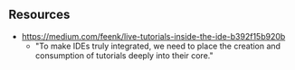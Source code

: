
## Resources

- https://medium.com/feenk/live-tutorials-inside-the-ide-b392f15b920b
  - "To make IDEs truly integrated, we need to place the creation and consumption of tutorials deeply into their core."